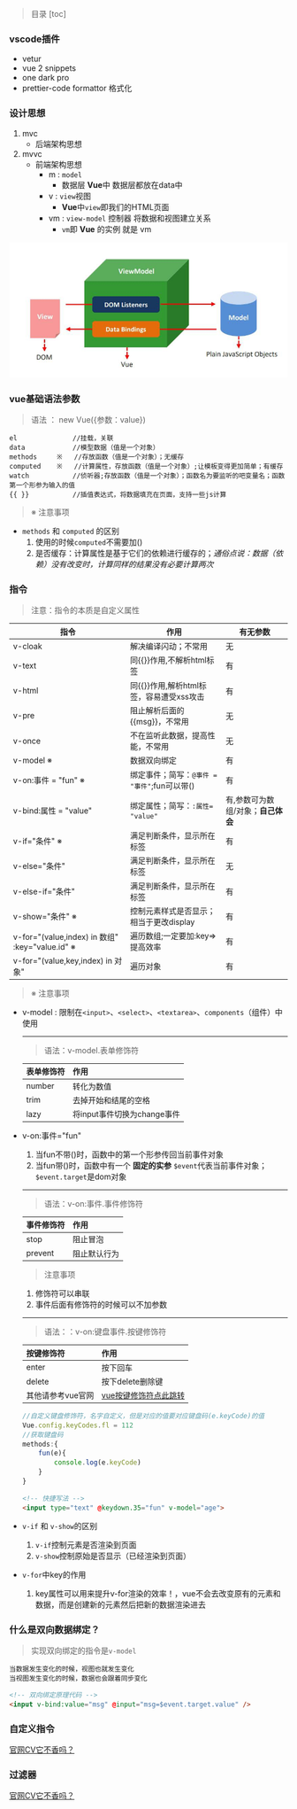 > 目录
[toc]
### vscode插件
* vetur
* vue 2 snippets
* one dark pro
* prettier-code formattor		格式化

### 设计思想
1. mvc
	* 后端架构思想
2. mvvc
	* 前端架构思想
		* m : `model`
			* 数据层 **Vue**中 数据层都放在data中
		* v : `view`视图
			* **Vue**中`view`即我们的HTML页面
		* vm : `view-model` 控制器 将数据和视图建立关系
			* `vm`即 **Vue** 的实例 就是 vm

![mvvm形象图](./images/mvvm形象图.jpg)


### vue基础语法参数
> 语法 ： new Vue({参数：value})
```
el 				//挂载，关联
data 			//模型数据（值是一个对象）
methods 	※	//存放函数（值是一个对象）；无缓存
computed 	※	//计算属性，存放函数（值是一个对象）;让模板变得更加简单；有缓存
watch			//侦听器;存放函数（值是一个对象）；函数名为要监听的吧变量名；函数第一个形参为输入的值
{{ }} 			//插值表达式，将数据填充在页面，支持一些js计算
```
> ※ 注意事项
* `methods` 和 `computed` 的区别
	1. 使用的时候`computed`不需要加()
	2. 是否缓存：计算属性是基于它们的依赖进行缓存的；_通俗点说：数据（依赖）没有改变时，计算同样的结果没有必要计算两次_	

	
### 指令
>注意：指令的本质是自定义属性

|指令											|作用											|  有无参数							|
|-- |-- | -- |
|v-cloak										|解决编译闪动；不常用							|      无							|
|v-text											|同{{}}作用,不解析html标签						| 有								|
|v-html											|同{{}}作用,解析html标签，容易遭受xss攻击		|  有								|
|v-pre											|阻止解析后面的{{msg}}，不常用					|  无								|
|v-once											|不在监听此数据，提高性能，不常用				|无									|
|v-model	※									|数据双向绑定									|有									|
|v-on:事件 = "fun"	※					| 绑定事件；简写：`@事件 = "事件"`;fun可以带()	| 有								|
|v-bind:属性 = "value"							| 绑定属性；简写：`:属性= "value"`				| 有,参数可为数组/对象；**自己体会**|
|v-if="条件"		※						| 满足判断条件，显示所在标签					| 有								|
|v-else="条件"									| 满足判断条件，显示所在标签					| 无								|
|v-else-if="条件"								| 满足判断条件，显示所在标签					| 有								|
|v-show="条件"	※						| 控制元素样式是否显示；相当于更改display		| 有								|
|v-for="(value,index) in 数组" :key="value.id" 	※	| 遍历数组;一定要加:key=>提高效率				| 有								|
|v-for="(value,key,index) in 对象"				| 遍历对象						| 有								|

>  ※  注意事项	
* v-model : 限制在`<input>`、`<select>`、`<textarea>`、`components`（组件）中使用
	
	--------------------------------------------------
	>语法：v-model.表单修饰符
	
	|表单修饰符	|作用						|
	|--|--|
	|number		|转化为数值					|
	|trim		|去掉开始和结尾的空格		|
	|lazy		|将input事件切换为change事件|


* v-on:事件="fun" 
	1. 当fun不带()时，函数中的第一个形参传回当前事件对象
	2. 当fun带()时，函数中有一个 **固定的实参** `$event`代表当前事件对象；`$event.target`是dom对象
	--------------------------------------------------
	>语法：v-on:事件.事件修饰符	
	
	|事件修饰符	|作用			|
	|-- |-- |
	|stop		|阻止冒泡		|
	|prevent	|阻止默认行为	|
	
	>注意事项
	
	1. 修饰符可以串联
	2. 事件后面有修饰符的时候可以不加参数
	--------------------------------------------------
	>语法：：v-on:键盘事件.按键修饰符	
	
	|按键修饰符	|作用				|
	|-- |-- |
	|enter		|按下回车			|
	|delete		|按下delete删除键	|
	|其他请参考vue官网		|[vue按键修饰符点此跳转](https://cn.vuejs.org/v2/guide/events.html#%E6%8C%89%E9%94%AE%E4%BF%AE%E9%A5%B0%E7%AC%A6)	|
	```js
	//自定义键盘修饰符，名字自定义，但是对应的值要对应键盘码(e.keyCode)的值
	Vue.config.keyCodes.fl = 112
	//获取键盘码
	methods:{
		fun(e){
			console.log(e.keyCode)
		}
	}
	```
	```html
	<!-- 快捷写法 -->
	<input type="text" @keydown.35="fun" v-model="age">
	```
	
* `v-if` 和 `v-show`的区别
	1. `v-if`控制元素是否渲染到页面
	2. `v-show`控制原始是否显示（已经渲染到页面）

* `v-for`中key的作用
	
	1. key属性可以用来提升v-for渲染的效率！，vue不会去改变原有的元素和数据，而是创建新的元素然后把新的数据渲染进去
###  什么是双向数据绑定？
>实现双向绑定的指令是`v-model`
```
当数据发生变化的时候，视图也就发生变化
当视图发生变化的时候，数据也会跟着同步变化
```
```html
<!-- 双向绑定原理代码 -->
<input v-bind:value="msg" @input="msg=$event.target.value" />
```

### 自定义指令
[官网CV它不香吗？](https://cn.vuejs.org/v2/guide/custom-directive.html#ad)

### 过滤器
[官网CV它不香吗？](https://cn.vuejs.org/v2/guide/filters.html#ad)